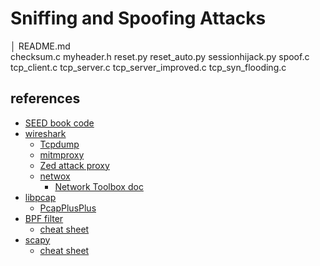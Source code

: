 # Sniffing and Spoofing Attacks

│   README.md                
    checksum.c
    myheader.h
    reset.py
    reset_auto.py
    sessionhijack.py
    spoof.c
    tcp_client.c
    tcp_server.c
    tcp_server_improved.c
    tcp_syn_flooding.c

## references
* [SEED book code](https://github.com/kevin-w-du/BookCode)   
* [wireshark](https://www.wireshark.org/)   
  * [Tcpdump](https://www.tcpdump.org/)  
  * [mitmproxy](https://mitmproxy.org/)
  * [Zed attack proxy](https://www.zaproxy.org/)
  * [netwox](http://ntwox.sourceforge.net/)
    * [Network Toolbox doc](https://web.ecs.syr.edu/~wedu/SCIENS/seed/Labs/Lab_Setup/netw522/netwox-doc_html/)
* [libpcap](https://libpcap.readthedocs.io)
  * [PcapPlusPlus](https://pcapplusplus.github.io/api-docs/)
* [BPF filter](https://www.kernel.org/doc/html/latest/networking/filter.html)
  * [cheat sheet](./Refs/gu-bpf-reference-guide-gigamon-insight.pdf)
* [scapy](https://scapy.net/)
  * [cheat sheet](./Refs/ScapyCheatSheet_v0.2.pdf)
